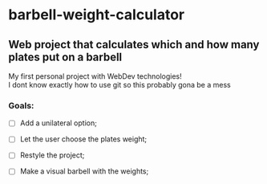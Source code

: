 # barbell-weight-calculator
## Web project that calculates which and how many plates put on a barbell 

My first personal project with WebDev technologies! <br>
I dont know exactly how to use git so this probably gona be a mess

### Goals:
- [ ] Add a unilateral option;
- [ ] Let the user choose the plates weight;
- [ ] Restyle the project;
- [ ] Make a visual barbell with the weights;
  